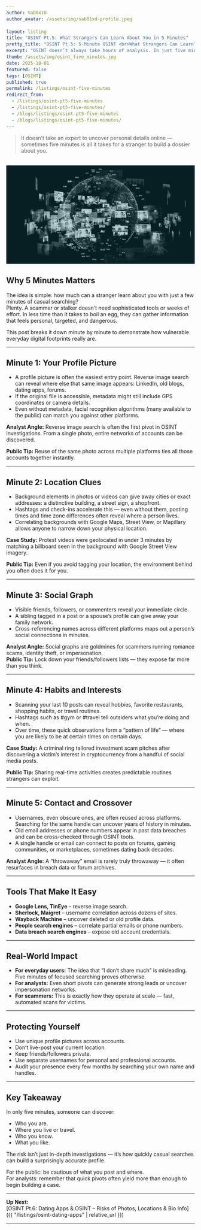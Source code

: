 ```yaml
---
author: Sab0x1D
author_avatar: /assets/img/sab01xd-profile.jpeg

layout: listing
title: "OSINT Pt.5: What Strangers Can Learn About You in 5 Minutes"
pretty_title: "OSINT Pt.5: 5-Minute OSINT <br>What Strangers Can Learn"
excerpt: "OSINT doesn’t always take hours of analysis. In just five minutes, a stranger can piece together your personal details, habits, and vulnerabilities from what you share online. This post demonstrates how much information leaks in a short window — and why everyone should be aware."
thumb: /assets/img/osint_five_minutes.jpg
date: 2025-10-01
featured: false
tags: [OSINT]
published: true
permalink: /listings/osint-five-minutes
redirect_from:
  - /listings/osint-pt5-five-minutes
  - /listings/osint-pt5-five-minutes/
  - /blogs/listings/osint-pt5-five-minutes
  - /blogs/listings/osint-pt5-five-minutes/
---
```


<blockquote class="featured-quote">
It doesn’t take an expert to uncover personal details online — sometimes five minutes is all it takes for a stranger to build a dossier about you.
</blockquote>
<br>

<img src="../assets/img/banners/osint-banner-5.png" alt="5 Minute OSINT banner">

## Why 5 Minutes Matters  
The idea is simple: how much can a stranger learn about you with just a few minutes of casual searching?  
Plenty. A scammer or stalker doesn’t need sophisticated tools or weeks of effort. In less time than it takes to boil an egg, they can gather information that feels personal, targeted, and dangerous.  

This post breaks it down minute by minute to demonstrate how vulnerable everyday digital footprints really are.  

---

## Minute 1: Your Profile Picture  
- A profile picture is often the easiest entry point. Reverse image search can reveal where else that same image appears: LinkedIn, old blogs, dating apps, forums.  
- If the original file is accessible, metadata might still include GPS coordinates or camera details.  
- Even without metadata, facial recognition algorithms (many available to the public) can match you against other platforms.  

**Analyst Angle:** Reverse image search is often the first pivot in OSINT investigations. From a single photo, entire networks of accounts can be discovered.  

**Public Tip:** Reuse of the same photo across multiple platforms ties all those accounts together instantly.  

---

## Minute 2: Location Clues  
- Background elements in photos or videos can give away cities or exact addresses: a distinctive building, a street sign, a shopfront.  
- Hashtags and check-ins accelerate this — even without them, posting times and time zone differences often reveal where a person lives.  
- Correlating backgrounds with Google Maps, Street View, or Mapillary allows anyone to narrow down your physical location.  

**Case Study:** Protest videos were geolocated in under 3 minutes by matching a billboard seen in the background with Google Street View imagery.  

**Public Tip:** Even if you avoid tagging your location, the environment behind you often does it for you.  

---

## Minute 3: Social Graph  
- Visible friends, followers, or commenters reveal your immediate circle.  
- A sibling tagged in a post or a spouse’s profile can give away your family network.  
- Cross-referencing names across different platforms maps out a person’s social connections in minutes.  

**Analyst Angle:** Social graphs are goldmines for scammers running romance scams, identity theft, or impersonation.  
**Public Tip:** Lock down your friends/followers lists — they expose far more than you think.  

---

## Minute 4: Habits and Interests  
- Scanning your last 10 posts can reveal hobbies, favorite restaurants, shopping habits, or travel routines.  
- Hashtags such as #gym or #travel tell outsiders what you’re doing and when.  
- Over time, these quick observations form a “pattern of life” — where you are likely to be at certain times on certain days.  

**Case Study:** A criminal ring tailored investment scam pitches after discovering a victim’s interest in cryptocurrency from a handful of social media posts.  

**Public Tip:** Sharing real-time activities creates predictable routines strangers can exploit.  

---

## Minute 5: Contact and Crossover  
- Usernames, even obscure ones, are often reused across platforms. Searching for the same handle can uncover years of history in minutes.  
- Old email addresses or phone numbers appear in past data breaches and can be cross-checked through OSINT tools.  
- A single handle or email can connect to posts on forums, gaming communities, or marketplaces, sometimes dating back decades.  

**Analyst Angle:** A “throwaway” email is rarely truly throwaway — it often resurfaces in breach data or forum archives.  

---

## Tools That Make It Easy  
- **Google Lens, TinEye** – reverse image search.  
- **Sherlock, Maigret** – username correlation across dozens of sites.  
- **Wayback Machine** – uncover deleted or old profile data.  
- **People search engines** – correlate partial emails or phone numbers.  
- **Data breach search engines** – expose old account credentials.  

---

## Real-World Impact  
- **For everyday users:** The idea that “I don’t share much” is misleading. Five minutes of focused searching proves otherwise.  
- **For analysts:** Even short pivots can generate strong leads or uncover impersonation networks.  
- **For scammers:** This is exactly how they operate at scale — fast, automated scans for victims.  

---

## Protecting Yourself  
- Use unique profile pictures across accounts.  
- Don’t live-post your current location.  
- Keep friends/followers private.  
- Use separate usernames for personal and professional accounts.  
- Audit your presence every few months by searching your own name and handles.  

---

## Key Takeaway  
In only five minutes, someone can discover:  
- Who you are.  
- Where you live or travel.  
- Who you know.  
- What you like.  

The risk isn’t just in-depth investigations — it’s how quickly casual searches can build a surprisingly accurate profile.  

For the public: be cautious of what you post and where.  
For analysts: remember that quick pivots often yield more than enough to begin building a case.  

---
**Up Next:**  
[OSINT Pt.6: Dating Apps & OSINT – Risks of Photos, Locations & Bio Info]({{ "/listings/osint-dating-apps" | relative_url }})

---